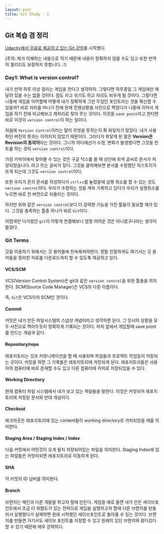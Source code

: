 ```yaml
---
layout: post
title: Git Study - 1
---
```


## Git 복습 겸 정리

[Udacity에서 무료료 제공하고 있는 Git 강의](https://www.udacity.com/course/version-control-with-git--ud123)를 시작했다.

(주의: 제가 이해하는 내용으로 적기 때문에 내용이 정확하지 않을 수도 있고 또한 번역의 퀄리티도 보장하지 못합니다...!)


### Day1: What is version control?

내가 만약 하루 이상 걸리는 게임을 한다고 생각하자. 그렇다면 하루종일 그 게임에만 매달려 있을 수는 없을 것이다. 잠도 자고 쉬기도 하고 자리도 비우게 될 것이다. 그렇다면 나중에 게임을 이어할때 어떻게 내가 정확하게 그만 두었던 포인트라는 것을 확신할 수 있을까? 바로 자리를 떠나기 전에 현재 진행상황을 사진으로 찍었다가 나중에 이어서 게임을 하기 전에 비교해보고 제자리로 찾아 주는 것이다. 이것을 `save point`라고 한다면 바로 이것이 `version control`이 하는 일이다.

처음에 `Version Control`이라는 말이 무엇을 뜻하는지 확 와닿지가 않았다. 내가 사용하던 버전의 뜻과는 이어지지 않았기 때문이다. 그러다가 와닿게 된 말은 **Version은 Revision의 동의어**라는 것이다. 그니까 어디에선가 수정, 변화가 발생했다면 그것을 컨트롤 하는 것이 `version control`이다. 

가장 가까이에서 찾아볼 수 있는 것은 구글 닥스를 쓸 때 상단에 회색 글씨로 문서가 저장되었습니다. 라고 뜨는 글씨가 있다. 그것을 클릭해보면 문서를 수정했던 히스토리가 뜨게 되는데 그것도 `version control`이다.

또한 우리가 흔히 문서를 작성하다가 `ctrl`+`z`를 눌렀을때 실행 취소를 할 수 있는 것도 `version control`이다. 우리가 수정하는 것을 계속 기록하고 있다가 우리가 실행취소를 누르면 바로 전 버전으로 되돌리는 것이다.

하지만 위와 같은 `version control`보다 더 강력한 기능을 가진 툴들이 필요할 때가 있다. 그것을 충족하는 툴중 하나가 바로 `Git`이다. 

어렵게만 다가왔던 `git`이 이렇게 연결해보니 엄청 어려운 것은 아니였구나라는 생각이 들었다. 



### Git Terms
깃을 이용하기 위해서는 깃 용어들에 친숙해져야한다. 정말 친절하게도 여기서는 깃 용어들을 정리한 자료를 다운로드까지 할 수 있도록 제공하고 있다.

#### VCS/SCM

VCS(Version Control System)은 git과 같은 `version control`을 위한 툴들을 의미한다. SCM(Source Code Manager)은 VCS의 다른 이름이다.

즉, `Git`은 VCS이자 SCM인 것이다.

#### Commit
커밋은 내가 만든 파일시스템의 스냅샷 개념이라고 생각하면 된다. 그 당시의 상황을 모두 사진으로 찍어두듯이 정확하게 기록되는 것이다. 마치 앞에서 게임할때 save point를 만드는 개념과 같다.

#### Repository/repo
레포지토리는 깃과 커뮤니케이션을 할 때 사용되며 파일들과 프로젝트 작업등이 저장되는 곳이다. 커밋을 하면 그 기록들은 레포지토리에 저장되게 된다. 레포지토리들은 사용자의 컴퓨터에 바로 존재할 수도 있고 다른 컴퓨터에 카피로 저장되있을 수 있다.

#### Working Directiory
현재 컴퓨터 파일 시스템에서 내가 보고 있는 파일들을 말한다. 이것은 커밋되어 레포지토리에 저장된 문서와 반대 개념이다.

#### Checkout
체크아웃은 레포지토리에 있는 content들이 working directory로 카피되었을 때를 의미한다.

#### Staging Area / Staging Index / Index
다음 커밋에서 어떤것이 오게 될지 저장되어있는 파일을 의미한다. Staging Index에 있는 파일들은 커밋이되면 레포지토리로 이동하게 된다.

#### SHA
각 커밋의 ID 넘버를 의미한다.

#### Branch
브랜치는 메인과 다른 개발을 하고자 할때 만든다. 게임을 예로 들면 내가 만든 세이브포인트에서 조금 더 위험도가 있는 전략으로 게임을 실행하고자 할때 다른 브랜치를 만들어서 실행했다가 실패하면 원래 시작했던 세이브포인트로 돌아올 수 있는 것이다. 브랜치를 만들면 거기서도 세이브 포인트를 지정할 수 있고 원래의 있던 브랜치와 왔다갔다 할 수 있기 때문에 매우 강력하다.


